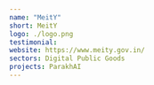 ```yaml
---
name: "MeitY"
short: MeitY
logo: ./logo.png
testimonial:
website: https://www.meity.gov.in/
sectors: Digital Public Goods
projects: ParakhAI
---
```

